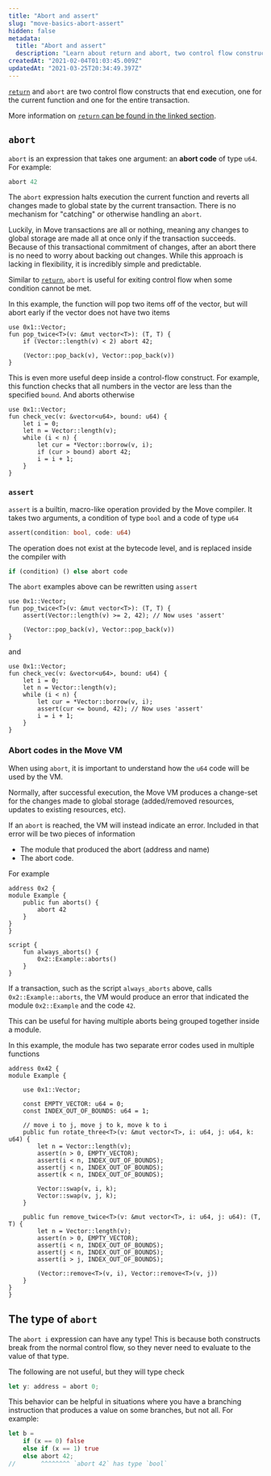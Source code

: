 ```yaml
---
title: "Abort and assert"
slug: "move-basics-abort-assert"
hidden: false
metadata: 
  title: "Abort and assert"
  description: "Learn about return and abort, two control flow constructs that end execution in Move."
createdAt: "2021-02-04T01:03:45.009Z"
updatedAt: "2021-03-25T20:34:49.397Z"
---
```

[`return`](doc:move-basics-functions) and `abort` are two control flow constructs that end execution, one for the current function and one for the entire transaction.

More information on [`return` can be found in the linked section](doc:move-basics-functions).


## `abort`

`abort` is an expression that takes one argument: an **abort code** of type `u64`. For example:
```rust
abort 42
```
The `abort` expression halts execution the current function and reverts all changes made to global state by the current transaction. There is no mechanism for "catching" or otherwise handling an `abort`.

Luckily, in Move transactions are all or nothing, meaning any changes to global storage are made all at once only if the transaction succeeds. Because of this transactional commitment of changes, after an abort there is no need to worry about backing out changes. While this approach is lacking in flexibility, it is incredibly simple and predictable.

Similar to [`return`](doc:move-basics-functions), `abort` is useful for exiting control flow when some condition cannot be met.

In this example, the function will pop two items off of the vector, but will abort early if the vector does not have two items
```rust=
use 0x1::Vector;
fun pop_twice<T>(v: &mut vector<T>): (T, T) {
    if (Vector::length(v) < 2) abort 42;

    (Vector::pop_back(v), Vector::pop_back(v))
}
```

This is even more useful deep inside a control-flow construct. For example, this function checks that all numbers in the vector are less than the specified `bound`. And aborts otherwise
```rust=
use 0x1::Vector;
fun check_vec(v: &vector<u64>, bound: u64) {
    let i = 0;
    let n = Vector::length(v);
    while (i < n) {
        let cur = *Vector::borrow(v, i);
        if (cur > bound) abort 42;
        i = i + 1;
    }
}
```

### `assert`

`assert` is a builtin, macro-like operation provided by the Move compiler. It takes two arguments, a condition of type `bool` and a code of type `u64`
```rust
assert(condition: bool, code: u64)
```
The operation does not exist at the bytecode level, and is replaced inside the compiler with
```rust
if (condition) () else abort code
```
The `abort` examples above can be rewritten using `assert`

```rust=
use 0x1::Vector;
fun pop_twice<T>(v: &mut vector<T>): (T, T) {
    assert(Vector::length(v) >= 2, 42); // Now uses 'assert'

    (Vector::pop_back(v), Vector::pop_back(v))
}
```
and
```rust=
use 0x1::Vector;
fun check_vec(v: &vector<u64>, bound: u64) {
    let i = 0;
    let n = Vector::length(v);
    while (i < n) {
        let cur = *Vector::borrow(v, i);
        assert(cur <= bound, 42); // Now uses 'assert'
        i = i + 1;
    }
}
```

### Abort codes in the Move VM

When using `abort`, it is important to understand how the `u64` code will be used by the VM.

Normally, after successful execution, the Move VM produces a change-set for the changes made to global storage (added/removed resources, updates to existing resources, etc).

If an `abort` is reached, the VM will instead indicate an error. Included in that error will be two pieces of information
- The module that produced the abort (address and name)
- The abort code.

For example
```rust=
address 0x2 {
module Example {
    public fun aborts() {
        abort 42
    }
}
}

script {
    fun always_aborts() {
        0x2::Example::aborts()
    }
}
```
If a transaction, such as the script `always_aborts` above, calls `0x2::Example::aborts`, the VM would produce an error that indicated the module `0x2::Example` and the code `42`.

This can be useful for having multiple aborts being grouped together inside a module.

In this example, the module has two separate error codes used in multiple functions
```rust=
address 0x42 {
module Example {

    use 0x1::Vector;

    const EMPTY_VECTOR: u64 = 0;
    const INDEX_OUT_OF_BOUNDS: u64 = 1;

    // move i to j, move j to k, move k to i
    public fun rotate_three<T>(v: &mut vector<T>, i: u64, j: u64, k: u64) {
        let n = Vector::length(v);
        assert(n > 0, EMPTY_VECTOR);
        assert(i < n, INDEX_OUT_OF_BOUNDS);
        assert(j < n, INDEX_OUT_OF_BOUNDS);
        assert(k < n, INDEX_OUT_OF_BOUNDS);

        Vector::swap(v, i, k);
        Vector::swap(v, j, k);
    }

    public fun remove_twice<T>(v: &mut vector<T>, i: u64, j: u64): (T, T) {
        let n = Vector::length(v);
        assert(n > 0, EMPTY_VECTOR);
        assert(i < n, INDEX_OUT_OF_BOUNDS);
        assert(j < n, INDEX_OUT_OF_BOUNDS);
        assert(i > j, INDEX_OUT_OF_BOUNDS);

        (Vector::remove<T>(v, i), Vector::remove<T>(v, j))
    }
}
}
```

## The type of `abort`

The `abort i` expression can have any type! This is because both constructs break from the normal control flow, so they never need to evaluate to the value of that type.

The following are not useful, but they will type check
```rust
let y: address = abort 0;
```

This behavior can be helpful in situations where you have a branching instruction that produces a value on some branches, but not all. For example:
```rust
let b =
    if (x == 0) false
    else if (x == 1) true
    else abort 42;
//       ^^^^^^^^ `abort 42` has type `bool`
```